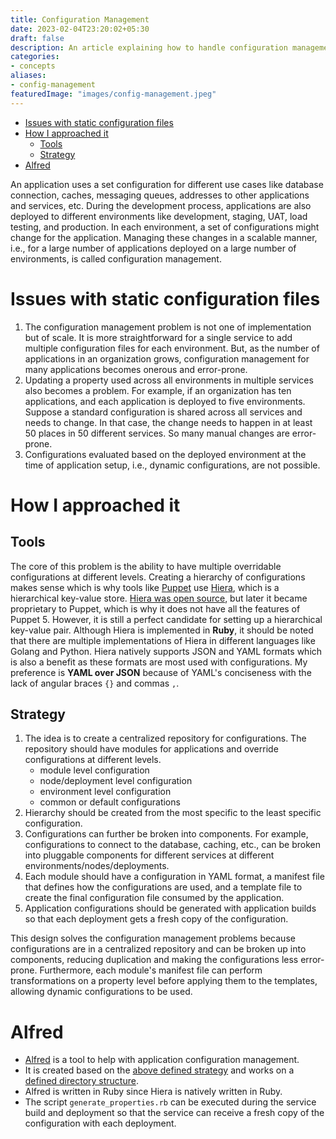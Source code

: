 ```yaml
---
title: Configuration Management
date: 2023-02-04T23:20:02+05:30
draft: false
description: An article explaining how to handle configuration management for applications from scratch
categories:
- concepts
aliases:
- config-management
featuredImage: "images/config-management.jpeg"
---
```


<!-- TOC -->
* [Issues with static configuration files](#issues-with-static-configuration-files)
* [How I approached it](#how-i-approached-it)
  * [Tools](#tools)
  * [Strategy](#strategy)
* [Alfred](#alfred)
<!-- TOC -->

An application uses a set configuration for different use cases like database connection, caches, messaging queues, addresses to other applications and services, etc. During the development process, applications are also deployed to different environments like development, staging, UAT, load testing, and production.
In each environment, a set of configurations might change for the application. Managing these changes in a scalable manner, i.e., for a large number of applications deployed on a large number of environments, is called configuration management.

# Issues with static configuration files

1. The configuration management problem is not one of implementation but of scale. It is more straightforward for a single service to add multiple configuration files for each environment. But, as the number of applications in an organization grows, configuration management for many applications becomes onerous and error-prone.
2. Updating a property used across all environments in multiple services also becomes a problem. For example, if an organization has ten applications, and each application is deployed to five environments. Suppose a standard configuration is shared across all services and needs to change. In that case, the change needs to happen in at least 50 places in 50 different services. So many manual changes are error-prone.
3. Configurations evaluated based on the deployed environment at the time of application setup, i.e., dynamic configurations, are not possible.


# How I approached it

## Tools

The core of this problem is the ability to have multiple overridable configurations at different levels. Creating a hierarchy of configurations makes sense which is why tools like [Puppet](https://www.puppet.com) use [Hiera](https://www.puppet.com/docs/puppet/7/hiera_intro.html#hiera_intro), which is a hierarchical key-value store.
[Hiera was open source](https://github.com/puppetlabs/hiera), but later it became proprietary to Puppet, which is why it does not have all the features of Puppet 5. However, it is still a perfect candidate for setting up a hierarchical key-value pair. Although Hiera is implemented in **Ruby**, it should be noted that there are multiple implementations of Hiera in different languages like Golang and Python.
Hiera natively supports JSON and YAML formats which is also a benefit as these formats are most used with configurations. My preference is **YAML over JSON** because of YAML's conciseness with the lack of angular braces `{}` and commas `,`.

## Strategy
1. The idea is to create a centralized repository for configurations. The repository should have modules for applications and override configurations at different levels.
    * module level configuration
    * node/deployment level configuration
    * environment level configuration
    * common or default configurations
2. Hierarchy should be created from the most specific to the least specific configuration.
3. Configurations can further be broken into components. For example, configurations to connect to the database, caching, etc., can be broken into pluggable components for different services at different environments/nodes/deployments.
4. Each module should have a configuration in YAML format, a manifest file that defines how the configurations are used, and a template file to create the final configuration file consumed by the application.
5. Application configurations should be generated with application builds so that each deployment gets a fresh copy of the configuration.

This design solves the configuration management problems because configurations are in a centralized repository and can be broken up into components, reducing duplication and making the configurations less error-prone. Furthermore, each module's manifest file can perform transformations on a property level before applying them to the templates, allowing dynamic configurations to be used.

# Alfred

* [Alfred](https://github.com/clover/alfred) is a tool to help with application configuration management.
* It is created based on the [above defined strategy](#strategy) and works on a [defined directory structure](https://github.com/clover/alfred#directory-structure).
* Alfred is written in Ruby since Hiera is natively written in Ruby.
* The script `generate_properties.rb` can be executed during the service build and deployment so that the service can receive a fresh copy of the configuration with each deployment.

